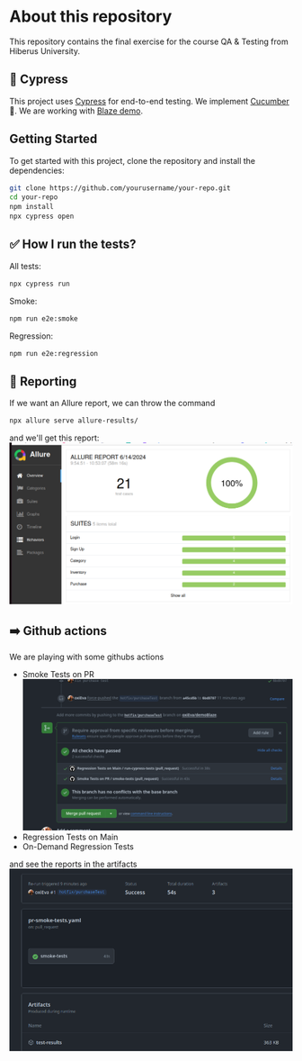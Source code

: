 About this repository
==================
This repository contains the final exercise for the course QA & Testing from Hiberus University.

🌳 Cypress
---

This project uses [Cypress](https://www.cypress.io/) for end-to-end testing. We implement [Cucumber](https://cucumber.io/) 🥒.  We are working with [Blaze demo](https://demoblaze.com/). 

## Getting Started

To get started with this project, clone the repository and install the dependencies:

```sh
git clone https://github.com/yourusername/your-repo.git
cd your-repo
npm install
npx cypress open
```

✅ How I run the tests?
---

All tests: 
```sh
npx cypress run
```

Smoke: 
```sh
npm run e2e:smoke
```

Regression: 
```sh
npm run e2e:regression
```

📄 Reporting
---


If we want an Allure report, we can throw the command 

```sh
npx allure serve allure-results/
```
and we'll get this report:
![Allure report](./cypress/resources/allureReports.png)


➡️  Github actions
---

We are playing with some githubs actions
- Smoke Tests on PR ![Github Actions](./cypress/resources/githubActions.png)
- Regression Tests on Main 
- On-Demand Regression Tests

and see the reports in the artifacts
![Artifact reports](./cypress/resources/artifactsReport.png)
